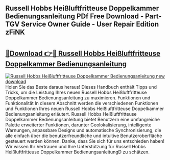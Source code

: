 ## Russell Hobbs Heißluftfritteuse Doppelkammer Bedienungsanleitung PDf Free Download - Part-TGV Service Owner Guide - User Repair Edition zFiNK

# <h2><a href="http://df44rr.blite.top/?on=Russell+Hobbs+Hei%c3%9fluftfritteuse+Doppelkammer+Bedienungsanleitung">🔗Download 👉🔴 Russell Hobbs Heißluftfritteuse Doppelkammer Bedienungsanleitung</a></h2>

[![Russell Hobbs Heißluftfritteuse Doppelkammer Bedienungsanleitung new download](https://i.imgur.com/lujVjoI.png)](http://df44rr.blite.top/?on=Russell+Hobbs+Hei%c3%9fluftfritteuse+Doppelkammer+Bedienungsanleitung)
Holen Sie das Beste daraus heraus! Dieses Handbuch enthält Tipps und Tricks, um die Leistung Ihres neuen Russell Hobbs Heißluftfritteuse Doppelkammer Bedienungsanleitung zu maximieren. Funktionen und Funktionalität In diesem Abschnitt werden die verschiedenen Funktionen und Funktionen Ihres neuen Russell Hobbs Heißluftfritteuse Doppelkammer Bedienungsanleitung erläutert. Russell Hobbs Heißluftfritteuse Doppelkammer Bedienungsanleitung bietet Benutzern eine umfangreiche Palette erweiterter Funktionen, darunter Geolokalisierung, intelligente Warnungen, anpassbare Designs und automatische Synchronisierung, die alle einfach über die benutzerfreundliche und intuitive Benutzeroberfläche gesteuert werden können. Danke, dass Sie sich für uns entschieden haben! Wir wissen Ihr Vertrauen und Ihre Unterstützung für Russell Hobbs Heißluftfritteuse Doppelkammer BedienungsanleitungD zu schätzen.
